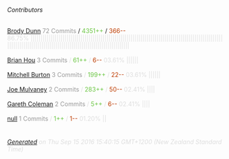 ###### Contributors
[Brody Dunn](https://github.com/brodyd)
<font color="#999">72 Commits</font> / <font color="#6cc644">4351++</font> / <font color="#bd3c00"> 366--</font>
<font color="#dedede">86.75%&nbsp;<font color="#dedede">|||||||||||||||||||||||||||||||||||||||||||||||||||||||||||||||||||||||||||||||||||||||||||||||||||||||||||||||||||||||||||||||||||||||||||||||||||||||||||||</font><br><br>
[Brian Hou](https://github.com/brhou)
<font color="#999">3 Commits</font> / <font color="#6cc644">61++</font> / <font color="#bd3c00"> 6--</font>
<font color="#dedede">03.61%&nbsp;<font color="#dedede">||||||</font><br><br>
[Mitchell Burton](https://github.com/MitchellBurton)
<font color="#999">3 Commits</font> / <font color="#6cc644">199++</font> / <font color="#bd3c00"> 22--</font>
<font color="#dedede">03.61%&nbsp;<font color="#dedede">||||||</font><br><br>
[Joe Mulvaney](https://github.com/mycrobe)
<font color="#999">2 Commits</font> / <font color="#6cc644">283++</font> / <font color="#bd3c00"> 50--</font>
<font color="#dedede">02.41%&nbsp;<font color="#dedede">||||</font><br><br>
[Gareth Coleman](https://github.com/layerzerolabs)
<font color="#999">2 Commits</font> / <font color="#6cc644">5++</font> / <font color="#bd3c00"> 6--</font>
<font color="#dedede">02.41%&nbsp;<font color="#dedede">||||</font><br><br>
[null](https://github.com/ssreedharan)
<font color="#999">1 Commits</font> / <font color="#6cc644">1++</font> / <font color="#bd3c00"> 1--</font>
<font color="#dedede">01.20%&nbsp;<font color="#dedede">||</font><br><br>
###### [Generated](https://github.com/jakeleboeuf/contributor) on Thu Sep 15 2016 15:40:15 GMT+1200 (New Zealand Standard Time)